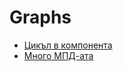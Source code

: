 # Graphs
* [Цикъл в компонента](https://www.hackerrank.com/contests/2023-2024-2/challenges/cycles-components/submissions/code/1387772803)
* [Много МПД-ата](https://www.hackerrank.com/contests/2023-2024-2/challenges/components-mst-k/submissions/code/1387826560)
